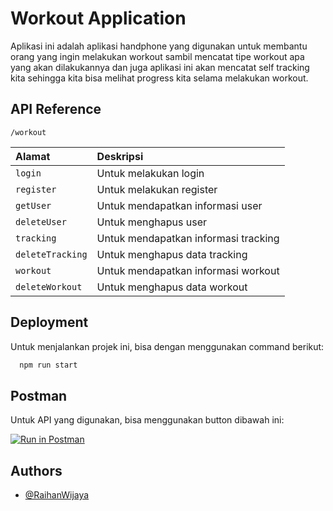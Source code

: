 
# Workout Application

Aplikasi ini adalah aplikasi handphone yang digunakan untuk membantu orang yang ingin 
melakukan workout sambil mencatat tipe workout apa yang akan dilakukannya dan juga
aplikasi ini akan mencatat self tracking kita sehingga kita bisa melihat progress kita
selama melakukan workout.
## API Reference

```http
/workout
```
|  Alamat          | Deskripsi                            |
| :--------------- | :----------------------------------- |
| `login`          | Untuk melakukan login                |
| `register`       | Untuk melakukan register             |
| `getUser`        | Untuk mendapatkan informasi user     |
| `deleteUser`     | Untuk menghapus user                 |
| `tracking`       | Untuk mendapatkan informasi tracking |
| `deleteTracking` | Untuk menghapus data tracking        |
| `workout`        | Untuk mendapatkan informasi workout  |
| `deleteWorkout`  | Untuk menghapus data workout         |

## Deployment

Untuk menjalankan projek ini, bisa dengan menggunakan command berikut:
```bash
  npm run start
```

## Postman
Untuk API yang digunakan, bisa menggunakan button dibawah ini:

[![Run in Postman](https://run.pstmn.io/button.svg)](https://documenter.getpostman.com/view/18438487/UzBmMn5P)

## Authors

- [@RaihanWijaya](https://www.github.com/RaihanWijaya)

